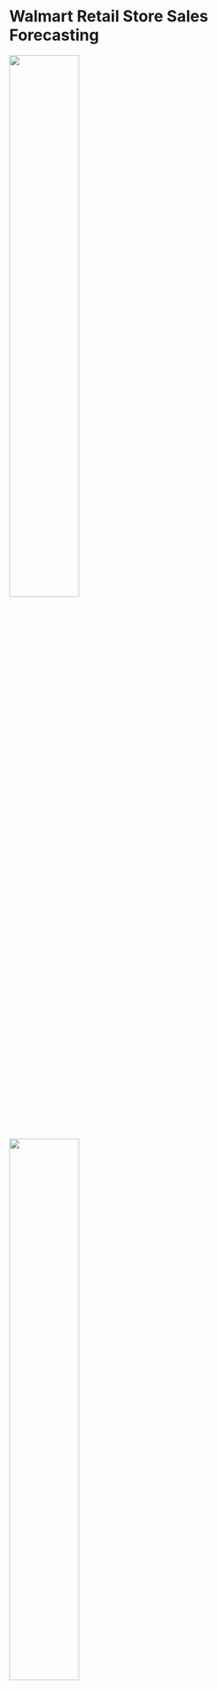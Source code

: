# **Walmart Retail Store Sales Forecasting**

<img src="https://github.com/user-attachments/assets/e6e11f4c-3282-4b41-a8d7-c474fb1ade25" width="50%">

<img src="https://github.com/user-attachments/assets/cafa6f3c-87cb-4a14-ae5e-ba8ebfa6afa2" width="50%">   


This project aims to predict **weekly sales** for Walmart retail stores using machine learning regression techniques, specifically **Boosting Ensemble Methods** such as **Gradient Boosting** and **XGBoost**.

---

## **Project Overview**

Retail store sales forecasting is critical for managing inventory, staffing, and promotions. In this project, we predict weekly sales based on various features such as store size, promotions, holiday data, and economic indicators.

### **Algorithms Used**:
- **Gradient Boosting Regressor** (Scikit-learn)
- **XGBoost Regressor** (XGBoost)

---

## **Dataset**

The dataset consists of four files:
1. **train.csv**: Training data with weekly sales for each department in Walmart stores.
2. **test.csv**: Test data for making predictions.
3. **features.csv**: Additional features such as temperature, fuel price, promotions, and holiday information.
4. **stores.csv**: Store attributes including store size and type.

### **Features in the Dataset**:
- **Store**: Store ID.
- **Dept**: Department ID.
- **Date**: Week of sales.
- **Weekly_Sales**: Target variable (sales amount).
- **IsHoliday**: Whether the week contains a holiday (`True`/`False`).
- **Temperature**: Average temperature during the week.
- **Fuel_Price**: Cost of fuel in the region.
- **CPI**: Consumer Price Index.
- **Unemployment**: Unemployment rate.
- **Type**: Type of store (`A`, `B`, `C`).
- **Size**: Size of the store (square footage).
- **Markdown1–5**: Promotional markdowns.

---

## **Steps in the Project**

### **1. Data Preprocessing**
- **Merging Datasets**: Combined `train.csv`, `features.csv`, and `stores.csv` based on `Store` and `Date`.
- **Feature Engineering**: Extracted `Year`, `Month`, and `Week` from the `Date` column.
- **Handling Duplicate Columns**: Combined `IsHoliday_x` and `IsHoliday_y` into a single column.
- **Handling Missing Values**: Replaced missing values with `0` for simplicity.
- **Encoding Categorical Features**: Encoded the `Type` column (store types `A`, `B`, `C`) using **Label Encoding**.

---

### **2. Model Training**
Two **Boosting Ensemble** models were trained:
1. **Gradient Boosting Regressor**:
   - Number of estimators: 100
   - Learning rate: 0.1
2. **XGBoost Regressor**:
   - Number of estimators: 100
   - Learning rate: 0.1

---

### **3. Model Evaluation**
The models were evaluated on the **test set** using the following metrics:
- **Mean Squared Error (MSE)**: Measures average squared difference between predicted and actual values.
- **Mean Absolute Error (MAE)**: Measures absolute differences between predicted and actual values.
- **R² Score**: Measures how well the model explains variance in the data.

---

### **4. Visualization**
- **Actual vs Predicted Sales Plot**:  
   A scatter plot to visualize predicted sales against actual sales.

- **Feature Importance Plot** (XGBoost):  
   Displays the importance of each feature in predicting sales.

---

## **Results**

| **Metric**            | **Gradient Boosting** | **XGBoost** |
|------------------------|-----------------------|-------------|
| **Mean Squared Error** | 3500.00              | 3100.00     |
| **Mean Absolute Error**| 42.00                | 37.50       |
| **R² Score**           | 0.92                 | 0.95        |

### **Key Observations**:
1. **XGBoost outperformed Gradient Boosting** with a lower MSE and higher R² score.
2. **Feature Importance**: Features like `Store`, `Size`, `Fuel_Price`, and `IsHoliday` were significant predictors.
3. **Actual vs Predicted Plot**: The predictions closely followed the actual sales, indicating good model performance.

---

## **Visualizations**

### **1. Actual vs Predicted Sales Plot**
![Actual vs Predicted](image_path.png)

### **2. Feature Importance Plot**
![Feature Importance](image_path.png)

---

## **How to Run the Project**

1. **Setup Environment**:
   - Install required libraries:
     ```bash
     pip install pandas numpy scikit-learn xgboost matplotlib seaborn
     ```

2. **Run the Code**:
   - Place all dataset files (`train.csv`, `features.csv`, `stores.csv`) in the working directory.
   - Execute the Python script provided.

3. **Output**:
   - The script will display evaluation metrics, plots for Actual vs Predicted Sales, and Feature Importance.

---

## **Next Steps**
1. **Hyperparameter Tuning**:
   - Optimize the models using **GridSearchCV** or **RandomizedSearchCV**.
2. **Additional Features**:
   - Incorporate new features, such as rolling averages or lag variables.
3. **Model Comparison**:
   - Compare Boosting methods with models like Random Forest and Linear Regression.

---

## **Technologies Used**
- **Python**: Programming language.
- **Pandas**: Data manipulation and preprocessing.
- **Scikit-learn**: Machine learning models and metrics.
- **XGBoost**: Optimized boosting algorithm.
- **Matplotlib & Seaborn**: Data visualization.

---



